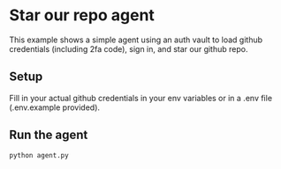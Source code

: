 # Star our repo agent

This example shows a simple agent using an auth vault to load github credentials (including 2fa code), sign in, and star our github repo.

## Setup

Fill in your actual github credentials in your env variables or in a .env file (.env.example provided).

## Run the agent

```bash
python agent.py
```
